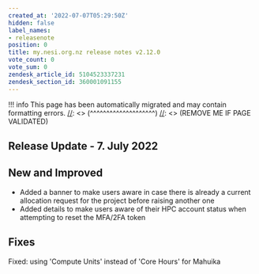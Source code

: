 ```yaml
---
created_at: '2022-07-07T05:29:50Z'
hidden: false
label_names:
- releasenote
position: 0
title: my.nesi.org.nz release notes v2.12.0
vote_count: 0
vote_sum: 0
zendesk_article_id: 5104523337231
zendesk_section_id: 360001091155
---
```




[//]: <> (REMOVE ME IF PAGE VALIDATED)
[//]: <> (vvvvvvvvvvvvvvvvvvvv)
!!! info
    This page has been automatically migrated and may contain formatting errors.
[//]: <> (^^^^^^^^^^^^^^^^^^^^)
[//]: <> (REMOVE ME IF PAGE VALIDATED)

<h2 id="ReleaseNotes-ReleaseUpdate-11.July2019">Release Update - 7. July 2022</h2>
<h2 id="ReleaseNotes-NewandImproved">New and Improved</h2>
<ul>
<li>Added a banner to make users aware in case there is already a current allocation request for the project before raising another one</li>
<li>Added details to make users <span>aware of their HPC account status when attempting to reset the MFA/2FA token</span>
</li>
</ul>
<h2 id="ReleaseNotes-Fixes"><span>Fixes</span></h2>
<p><span>Fixed: using 'Compute Units' instead of 'Core Hours' for Mahuika</span></p>
<p> </p>
<p> </p>